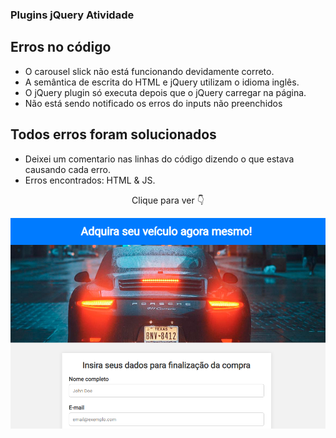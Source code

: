 ### Plugins jQuery Atividade

## Erros no código

- O carousel slick não está funcionando devidamente correto.
- A semântica de escrita do HTML e jQuery utilizam o idioma inglês.
- O jQuery plugin só executa depois que o jQuery carregar na página.
- Não está sendo notificado os erros do inputs não preenchidos

## Todos erros foram solucionados 
- Deixei um comentario nas linhas do código dizendo o que estava causando cada erro.
- Erros encontrados: HTML & JS.

<p align="center">Clique para ver 👇</p>

<p align="center">
    <a href="">
        <img src="assets/formularioEbacMotors.png" alt="Formulário de cadastro Loja EBAC motors"></img>
    </a>
</p>
